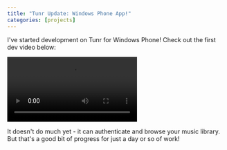 ```yaml
---
title: "Tunr Update: Windows Phone App!"
categories: [projects]
---
```

I've started development on Tunr for Windows Phone! Check out the first dev video below:

<video src="/assets/images/2014-06-22-tunr-windows-phone.mp4" autoplay loop mute></video>

It doesn't do much yet - it can authenticate and browse your music library. But that's a good bit of progress for just a day or so of work!